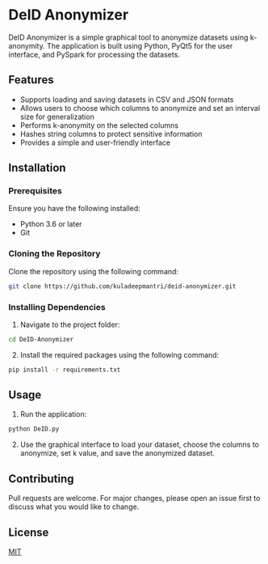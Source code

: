 # DeID Anonymizer

DeID Anonymizer is a simple graphical tool to anonymize datasets using k-anonymity. The application is built using Python, PyQt5 for the user interface, and PySpark for processing the datasets.

## Features

- Supports loading and saving datasets in CSV and JSON formats
- Allows users to choose which columns to anonymize and set an interval size for generalization
- Performs k-anonymity on the selected columns
- Hashes string columns to protect sensitive information
- Provides a simple and user-friendly interface

## Installation

### Prerequisites

Ensure you have the following installed:

- Python 3.6 or later
- Git

### Cloning the Repository

Clone the repository using the following command:
```bash
git clone https://github.com/kuladeepmantri/deid-anonymizer.git
```
### Installing Dependencies

1. Navigate to the project folder:
```bash
cd DeID-Anonymizer
```

2. Install the required packages using the following command:
```bash
pip install -r requirements.txt
```

## Usage

1. Run the application:
```bash
python DeID.py
```

2. Use the graphical interface to load your dataset, choose the columns to anonymize, set k value, and save the anonymized dataset.

## Contributing

Pull requests are welcome. For major changes, please open an issue first to discuss what you would like to change.

## License

[MIT](https://choosealicense.com/licenses/mit/)




